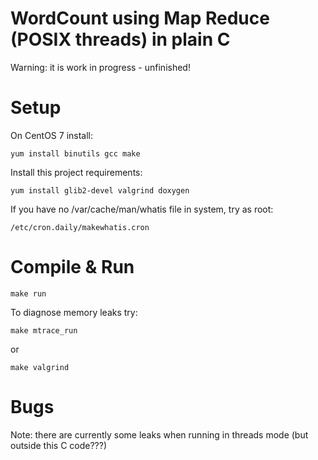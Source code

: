 WordCount using Map Reduce (POSIX threads) in plain C
=====================================================

Warning: it is work in progress - unfinished!

Setup
=====
On CentOS 7 install:

	yum install binutils gcc make

Install this project requirements:

	yum install glib2-devel valgrind doxygen

If you have no /var/cache/man/whatis file in system, try as root:

	/etc/cron.daily/makewhatis.cron

Compile & Run
=============

	make run

To diagnose memory leaks try:

	make mtrace_run

or

	make valgrind

Bugs
====

Note: there are currently some leaks when running
in threads mode (but outside this C code???)


